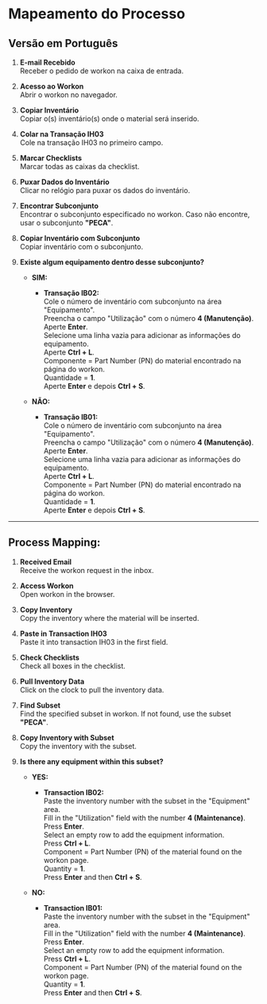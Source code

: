 # Mapeamento do Processo

## Versão em Português

1. **E-mail Recebido**  
   Receber o pedido de workon na caixa de entrada.

2. **Acesso ao Workon**  
   Abrir o workon no navegador.

3. **Copiar Inventário**  
   Copiar o(s) inventário(s) onde o material será inserido.

4. **Colar na Transação IH03**  
   Cole na transação IH03 no primeiro campo.

5. **Marcar Checklists**  
   Marcar todas as caixas da checklist.

6. **Puxar Dados do Inventário**  
   Clicar no relógio para puxar os dados do inventário.

7. **Encontrar Subconjunto**  
   Encontrar o subconjunto especificado no workon. Caso não encontre, usar o subconjunto **"PECA"**.

8. **Copiar Inventário com Subconjunto**  
   Copiar inventário com o subconjunto.

9. **Existe algum equipamento dentro desse subconjunto?**
   - **SIM:**  
     - **Transação IB02:**  
       Cole o número de inventário com subconjunto na área "Equipamento".  
       Preencha o campo "Utilização" com o número **4 (Manutenção)**.  
       Aperte **Enter**.  
       Selecione uma linha vazia para adicionar as informações do equipamento.  
       Aperte **Ctrl + L**.  
       Componente = Part Number (PN) do material encontrado na página do workon.  
       Quantidade = **1**.  
       Aperte **Enter** e depois **Ctrl + S**.

   - **NÃO:**  
     - **Transação IB01:**  
       Cole o número de inventário com subconjunto na área "Equipamento".  
       Preencha o campo "Utilização" com o número **4 (Manutenção)**.  
       Aperte **Enter**.  
       Selecione uma linha vazia para adicionar as informações do equipamento.  
       Aperte **Ctrl + L**.  
       Componente = Part Number (PN) do material encontrado na página do workon.  
       Quantidade = **1**.  
       Aperte **Enter** e depois **Ctrl + S**.

---

## Process Mapping:

1. **Received Email**  
   Receive the workon request in the inbox.

2. **Access Workon**  
   Open workon in the browser.

3. **Copy Inventory**  
   Copy the inventory where the material will be inserted.

4. **Paste in Transaction IH03**  
   Paste it into transaction IH03 in the first field.

5. **Check Checklists**  
   Check all boxes in the checklist.

6. **Pull Inventory Data**  
   Click on the clock to pull the inventory data.

7. **Find Subset**  
   Find the specified subset in workon. If not found, use the subset **"PECA"**.

8. **Copy Inventory with Subset**  
   Copy the inventory with the subset.

9. **Is there any equipment within this subset?**
   - **YES:**  
     - **Transaction IB02:**  
       Paste the inventory number with the subset in the "Equipment" area.  
       Fill in the "Utilization" field with the number **4 (Maintenance)**.  
       Press **Enter**.  
       Select an empty row to add the equipment information.  
       Press **Ctrl + L**.  
       Component = Part Number (PN) of the material found on the workon page.  
       Quantity = **1**.  
       Press **Enter** and then **Ctrl + S**.

   - **NO:**  
     - **Transaction IB01:**  
       Paste the inventory number with the subset in the "Equipment" area.  
       Fill in the "Utilization" field with the number **4 (Maintenance)**.  
       Press **Enter**.  
       Select an empty row to add the equipment information.  
       Press **Ctrl + L**.  
       Component = Part Number (PN) of the material found on the workon page.  
       Quantity = **1**.  
       Press **Enter** and then **Ctrl + S**.
